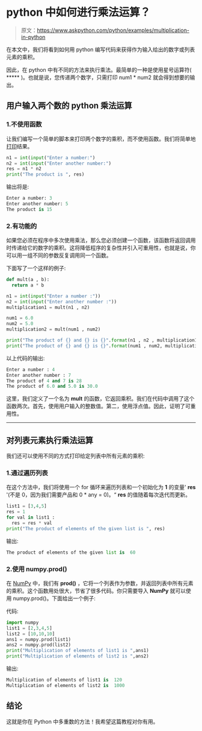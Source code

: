 # python 中如何进行乘法运算？

> 原文：<https://www.askpython.com/python/examples/multiplication-in-python>

在本文中，我们将看到如何用 python 编写代码来获得作为输入给出的数字或列表元素的乘积。

因此，在 python 中有不同的方法来执行乘法。最简单的一种是使用星号运算符( ***** )。也就是说，您传递两个数字，只需打印 num1 * num2 就会得到想要的输出。

## 用户输入两个数的 python 乘法运算

### 1.不使用函数

让我们编写一个简单的脚本来打印两个数字的乘积，而不使用函数。我们将简单地[打印](https://www.askpython.com/python/built-in-methods/python-print-function)结果。

```py
n1 = int(input("Enter a number:")
n2 = int(input("Enter another number:")
res = n1 * n2
print("The product is ", res)

```

输出将是:

```py
Enter a number: 3
Enter another number: 5
The product is 15 

```

### 2.有功能的

如果您必须在程序中多次使用乘法，那么您必须创建一个函数，该函数将返回调用时传递给它的数字的乘积。这将降低程序的复杂性并引入可重用性，也就是说，你可以用一组不同的参数反复调用同一个函数。

下面写了一个这样的例子:

```py
def mult(a , b):
  return a * b

n1 = int(input("Enter a number :"))
n2 = int(input("Enter another number :"))
multiplication1 = mult(n1 , n2)

num1 = 6.0
num2 = 5.0
multiplication2 = mult(num1 , num2)

print("The product of {} and {} is {}".format(n1 , n2 , multiplication1))
print("The product of {} and {} is {}".format(num1 , num2, multiplication2)

```

以上代码的输出:

```py
Enter a number : 4
Enter another number : 7
The product of 4 and 7 is 28
The product of 6.0 and 5.0 is 30.0

```

这里，我们定义了一个名为 **mult** 的函数，它返回乘积。我们在代码中调用了这个函数两次。首先，使用用户输入的整数值。第二，使用浮点值。因此，证明了可重用性。

* * *

## 对列表元素执行乘法运算

我们还可以使用不同的方式打印给定列表中所有元素的乘积:

### 1.通过遍历列表

在这个方法中，我们将使用一个 for 循环来遍历列表和一个初始化为 **1** 的变量' **res** '(不是 0，因为我们需要产品和 0 * any = 0)。“ **res** 的值随着每次迭代而更新。

```py
list1 = [3,4,5]
res = 1
for val in list1 :
  res = res * val
print("The product of elements of the given list is ", res)

```

输出:

```py
The product of elements of the given list is  60

```

### 2.使用 numpy.prod()

在 [NumPy](https://www.askpython.com/python-modules/numpy/python-numpy-module) 中，我们有 **prod()** ，它将一个列表作为参数，并返回列表中所有元素的乘积。这个函数用处很大，节省了很多代码。你只需要导入 **NumPy** 就可以使用 numpy.prod()。下面给出一个例子:

代码:

```py
import numpy
list1 = [2,3,4,5]
list2 = [10,10,10]
ans1 = numpy.prod(list1)
ans2 = numpy.prod(list2)
print("Multiplication of elements of list1 is ",ans1)
print("Multiplication of elements of list2 is ",ans2)

```

输出:

```py
Multiplication of elements of list1 is  120
Multiplication of elements of list2 is  1000

```

## 结论

这就是你在 Python 中多重数的方法！我希望这篇教程对你有用。